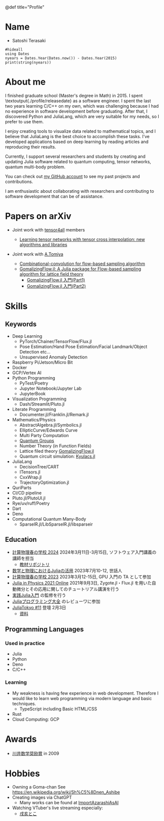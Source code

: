 @def title="Profile"

# Name

- Satoshi Terasaki

```julia:./profile/releasedate
#hideall
using Dates
nyears = Dates.Year(Dates.now()) - Dates.Year(2015)
print(string(nyears))
```

# About me

I finished graduate school (Master's degree in Math) in 2015. I spent \textoutput{./profile/releasedate} as a software engineer. I spent the last two years learning C/C++ on my own, which was challenging because I had no experience in software development before graduating. After that, I discovered Python and JuliaLang, which are very suitable for my needs, so I prefer to use them. 

I enjoy creating tools to visualize data related to mathematical topics, and I believe that JuliaLang is the best choice to accomplish these tasks. I've developed applications based on deep learning by reading articles and reproducing their results.

Currently, I support several researchers and students by creating and updating Julia software related to quantum computing, tensor networks, quantum multi-body problem.

You can check out [my GitHub account](https://github.com/terasakisatoshi) to see my past projects and contributions.

I am enthusiastic about collaborating with researchers and contributing to software development that can be of assistance.

# Papers on arXiv

- Joint work with [tensor4all](https://tensor4all.org/) members
  - [Learning tensor networks with tensor cross interpolation: new algorithms and libraries](https://arxiv.org/abs/2407.02454)

- Joint work with [A.Tomiya](https://www2.yukawa.kyoto-u.ac.jp/~akio.tomiya/index_en.html)
  - [Combinational-convolution for flow-based sampling algorithm](https://ml4physicalsciences.github.io/2022/files/NeurIPS_ML4PS_2022_31.pdf)
  - [GomalizingFlow.jl: A Julia package for Flow-based sampling algorithm for lattice field theory](https://arxiv.org/abs/2208.08903)
    - [GomalizingFlow.jl 入門(Part1)](https://zenn.dev/terasakisatoshi/articles/introduction-to-gomalizingflow-part1)
    - [GomalizingFlow.jl 入門(Part2)](https://zenn.dev/terasakisatoshi/articles/introduction-to-gomalizingflow-part2)

# Skills

## Keywords

- Deep Learning
  - PyTorch/Chainer/TensorFlow/Flux.jl
  - Pose Estimation/Hand Pose Estimation/Facial Landmark/Object Detection etc...
  - Unsupervised Anomaly Detection
- Raspberry Pi/Jetson/Micro Bit
- Docker
- GCP/Vertex AI
- Python Programming
  - PyTest/Poetry
  - Jupyter Notebook/Jupyter Lab
  - JupyterBook
- Visualization Programming
  - Dash/Streamlit/Pluto.jl
- Literate Programming
  - Documenter.jl/Franklin.jl/Remark.jl
- Mathematics/Physics
  - AbstractAlgebra.jl/Symbolics.jl
  - EllipticCurve/Edwards Curve
  - Multi Party Computation
  - [Quantum Groups](https://tohoku.repo.nii.ac.jp/?action=pages_view_main&active_action=repository_view_main_item_detail&item_id=136403&item_no=1&page_id=33&block_id=46)
  - Number Theory (in Function Fields)
  - Lattice filed theory [GomalizingFlow.jl](https://github.com/AtelierArith/GomalizingFlow.jl)
  - Quantum circuit simulation: [Kyulacs.jl](https://github.com/AtelierArith/Kyulacs.jl)
- JuliaLang
  - DecisionTree/CART
  - ITensors.jl
  - CxxWrap.jl
  - TrajectoryOptimization.jl
- QuriParts
- CI/CD pipeline
- Pluto.jl/PlutoUI.jl
- Rye/uv/ruff/Poetry
- Dart
- Deno
- Computational Quantum Many-Body
  - SparseIR.jl/LibSparseIR.jl/libsparseir

## Education

- [計算物理春の学校 2024](https://compphysspringschool2024.github.io/homepage2024/) 2024年3月11日-3月15日, ソフトウェア入門講義の講師を担当
  - [教材リポジトリ](https://github.com/AtelierArith/intro2software_with_julia)
- [数学と物理におけるJuliaの活用](https://akio-tomiya.github.io/julia_imi_workshop2023/) 2023年7月10-12, 世話人
- [計算物理春の学校 2023](https://hohno0223.github.io/comp_phys_spring_school2023/) 2023年3月12-15日, GPU 入門の TA として参加
- [Julia in Physics 2021 Online](https://akio-tomiya.github.io/julia_in_physics/) 2021年9月3日, Zygote.jl・Flux.jl を用いた自動微分とその応用に関してのチュートリアル講演を行う
- [実践Julia入門](https://gihyo.jp/book/2023/978-4-297-13350-4) の監修を行う
- [Juliaプログラミング大全](https://www.kspub.co.jp/book/detail/5318195.html) のレビューワに参加
- [JuliaTokyo #11](https://juliatokyo.connpass.com/event/306300/) 登壇 2月3日
  - [資料](https://atelierarith.github.io/JuliaTokyoFeb2024/)

## Programming Languages

### Used in practice

- Julia
- Python
- Deno
- C/C++

### Learning

- My weakness is having few experience in web development. Therefore I would like to learn web programming via modern language and basic techniques.
  - TypeScript including Basic HTML/CSS
- Rust
- Cloud Computing: GCP

# Awards

- [川井数学奨励賞](http://kawai-zaidan.or.jp/prizes/Kawai-BSc-E.pdf) in 2009

# Hobbies

- Owning a Goma-chan See https://en.wikipedia.org/wiki/Sh%C5%8Dnen_Ashibe
- Creating images via ChatGPT
  - Many works can be found at [ImportAzarashiAsAI](https://twitter.com/search?q=%23ImportAzarashiAsAI&src=hashtag_click&f=live)
- Watching VTuber's live streaming especially:
  - [戌亥とこ](https://www.youtube.com/channel/UCXRlIK3Cw_TJIQC5kSJJQMg)

